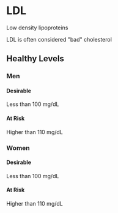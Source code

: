 #  LDL

Low density lipoproteins

LDL is often considered "bad" cholesterol

## Healthy Levels
### Men
#### Desirable
Less than 100 mg/dL 

#### At Risk
Higher than 110 mg/dL

### Women
#### Desirable
Less than 100 mg/dL

#### At Risk
Higher than 110 mg/dL

